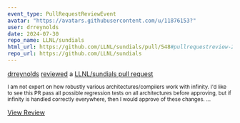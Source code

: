 ```yaml
---
event_type: PullRequestReviewEvent
avatar: "https://avatars.githubusercontent.com/u/11876153?"
user: drreynolds
date: 2024-07-30
repo_name: LLNL/sundials
html_url: https://github.com/LLNL/sundials/pull/548#pullrequestreview-2207931055
repo_url: https://github.com/LLNL/sundials
---
```


<a href='https://github.com/drreynolds' target='_blank'>drreynolds</a> <a href='https://github.com/LLNL/sundials/pull/548#pullrequestreview-2207931055' target='_blank'>reviewed</a> a <a href='https://github.com/LLNL/sundials/pull/548' target='_blank'>LLNL/sundials pull request</a>

<small>I am not expert on how robustly various architectures/compilers work with infinity.  I'd like to see this PR pass all possible regression tests on all architectures before approving, but if infinity is handled correctly everywhere, then I would approve of these changes....</small>

<a href='https://github.com/LLNL/sundials/pull/548#pullrequestreview-2207931055' target='_blank'>View Review</a>